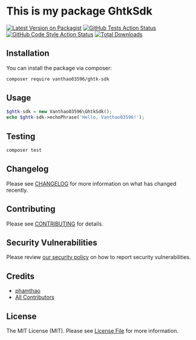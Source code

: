 # This is my package GhtkSdk

[![Latest Version on Packagist](https://img.shields.io/packagist/v/vanthao03596/ghtk-sdk.svg?style=flat-square)](https://packagist.org/packages/vanthao03596/ghtk-sdk)
[![GitHub Tests Action Status](https://img.shields.io/github/workflow/status/vanthao03596/ghtk-sdk/run-tests?label=tests)](https://github.com/vanthao03596/ghtk-sdk/actions?query=workflow%3ATests+branch%3Amaster)
[![GitHub Code Style Action Status](https://img.shields.io/github/workflow/status/vanthao03596/ghtk-sdk/Check%20&%20fix%20styling?label=code%20style)](https://github.com/vanthao03596/ghtk-sdk/actions?query=workflow%3A"Check+%26+fix+styling"+branch%3Amaster)
[![Total Downloads](https://img.shields.io/packagist/dt/vanthao03596/ghtk-sdk.svg?style=flat-square)](https://packagist.org/packages/vanthao03596/ghtk-sdk)

## Installation

You can install the package via composer:

```bash
composer require vanthao03596/ghtk-sdk
```

## Usage

```php
$ghtk-sdk = new Vanthao03596\GhtkSdk();
echo $ghtk-sdk->echoPhrase('Hello, Vanthao03596!');
```

## Testing

```bash
composer test
```

## Changelog

Please see [CHANGELOG](CHANGELOG.md) for more information on what has changed recently.

## Contributing

Please see [CONTRIBUTING](.github/CONTRIBUTING.md) for details.

## Security Vulnerabilities

Please review [our security policy](../../security/policy) on how to report security vulnerabilities.

## Credits

- [phamthao](https://github.com/vanthao03596)
- [All Contributors](../../contributors)

## License

The MIT License (MIT). Please see [License File](LICENSE.md) for more information.
